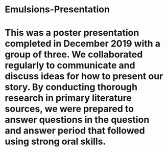 # Emulsions-Presentation
# This was a poster presentation completed in December 2019 with a group of three. We collaborated regularly to communicate and discuss ideas for how to present our story. By conducting thorough research in primary literature sources, we were prepared to answer questions in the question and answer period that followed using strong oral skills. 
